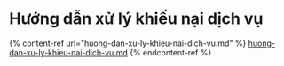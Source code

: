 # Hướng dẫn xử lý khiếu nại dịch vụ

{% content-ref url="huong-dan-xu-ly-khieu-nai-dich-vu.md" %}
[huong-dan-xu-ly-khieu-nai-dich-vu.md](huong-dan-xu-ly-khieu-nai-dich-vu.md)
{% endcontent-ref %}
